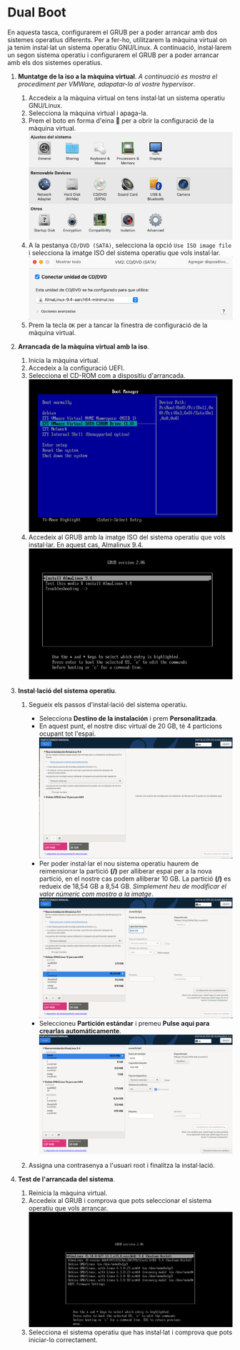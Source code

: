 # Dual Boot

En aquesta tasca, configurarem el GRUB per a poder arrancar amb dos sistemes operatius diferents. Per a fer-ho, utilitzarem la màquina virtual on ja tenim instal·lat un sistema operatiu GNU/Linux. A continuació, instal·larem un segon sistema operatiu i configurarem el GRUB per a poder arrancar amb els dos sistemes operatius.

1. **Muntatge de la iso a la màquina virtual**. *A continuació es mostra el procediment per VMWare, adapatar-lo al vostre hypervisor*.

    1. Accedeix a la màquina virtual on tens instal·lat un sistema operatiu GNU/Linux.
    2. Selecciona la màquina virtual i apaga-la.
    3. Prem el boto en forma d'eina 🔧 per a obrir la configuració de la màquina virtual.
        ![Configuració de la màquina virtual](../figures/GRUB/dual-boot/vm-config.png)
    4. A la pestanya `CD/DVD (SATA)`, selecciona la opció `Use ISO image file` i selecciona la imatge ISO del sistema operatiu que vols instal·lar.
        ![Configuració de la imatge ISO](../figures/GRUB/dual-boot/iso-config.png)
    5. Prem la tecla `OK` per a tancar la finestra de configuració de la màquina virtual.

2. **Arrancada de la màquina virtual amb la iso**.

    1. Inicia la màquina virtual.
    2. Accedeix a la configuració UEFI.
    3. Selecciona el CD-ROM com a dispositiu d'arrancada.
        ![Selecció del dispositiu d'arrancada](../figures/GRUB/dual-boot/boot-device.png)
    4. Accedeix al GRUB amb la imatge ISO del sistema operatiu que vols instal·lar. En aquest cas, Almalinux 9.4.
        ![Selecció del sistema operatiu](../figures/GRUB/dual-boot/grub-almalinux.png)

3. **Instal·lació del sistema operatiu**.

    1. Segueix els passos d'instal·lació del sistema operatiu. 
        - Selecciona **Destino de la instalación** i prem **Personalitzada**.
        - En aquest punt, el nostre disc virtual de 20 GB, té 4 particions ocupant tot l'espai.
            ![Particions del disc dur](../figures/GRUB/dual-boot/partitions.png)
        - Per poder instal·lar el nou sistema operatiu haurem de reimensionar la partició **(/)** per alliberar espai per a la nova partició, en el nostre cas podem alliberar 10 GB. La partició **(/)** es redueix de 18,54 GB a 8,54 GB. *Simplement heu de modificar el valor númeric com mostro a la imatge*.
            ![Reducció de la partició](../figures/GRUB/dual-boot/reduce-partition.png)
        - Seleccioneu **Partición estándar** i premeu **Pulse aqui para crearlas automáticamente**.
            ![Creació de les particions](../figures/GRUB/dual-boot/partition-creation.png)

    2. Assigna una contrasenya a l'usuari root i finalitza la instal·lació.

4. **Test de l'arrancada del sistema**.

    1. Reinicia la màquina virtual.
    2. Accedeix al GRUB i comprova que pots seleccionar el sistema operatiu que vols arrancar.
        ![Selecció del sistema operatiu](../figures/GRUB/dual-boot/grub-selection.png)
    3. Selecciona el sistema operatiu que has instal·lat i comprova que pots iniciar-lo correctament.
